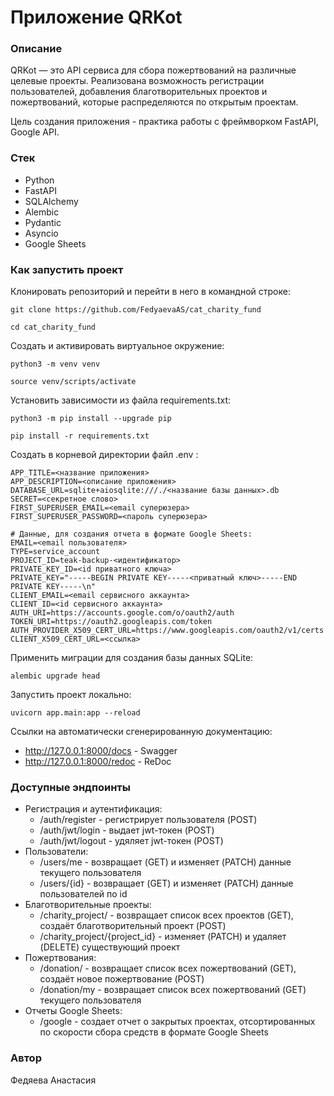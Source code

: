 # Приложение QRKot
### Описание
QRKot — это API сервиса для сбора пожертвований на различные целевые проекты.
Реализована возможность регистрации пользователей, добавления благотворительных проектов и пожертвований, которые распределяются по открытым проектам.

Цель создания приложения - практика работы с фреймворком FastAPI, Google API.
### Стек
- Python
- FastAPI
- SQLAlchemy
- Alembic
- Pydantic
- Asyncio
- Google Sheets
### Как запустить проект
Клонировать репозиторий и перейти в него в командной строке:

```
git clone https://github.com/FedyaevaAS/cat_charity_fund
```

```
cd cat_charity_fund
```

Cоздать и активировать виртуальное окружение:

```
python3 -m venv venv
```
```
source venv/scripts/activate
```

Установить зависимости из файла requirements.txt:

```
python3 -m pip install --upgrade pip
```

```
pip install -r requirements.txt
```
Создать в корневой директории файл .env :
```
APP_TITLE=<название приложения>
APP_DESCRIPTION=<описание приложения>
DATABASE_URL=sqlite+aiosqlite:///./<название базы данных>.db
SECRET=<секретное слово>
FIRST_SUPERUSER_EMAIL=<email суперюзера>
FIRST_SUPERUSER_PASSWORD=<пароль суперюзера>

# Данные, для создания отчета в формате Google Sheets:
EMAIL=<email пользователя>
TYPE=service_account
PROJECT_ID=teak-backup-<идентификатор>
PRIVATE_KEY_ID=<id приватного ключа>
PRIVATE_KEY="-----BEGIN PRIVATE KEY-----<приватный ключ>-----END PRIVATE KEY-----\n"
CLIENT_EMAIL=<email сервисного аккаунта>
CLIENT_ID=<id сервисного аккаунта>
AUTH_URI=https://accounts.google.com/o/oauth2/auth
TOKEN_URI=https://oauth2.googleapis.com/token
AUTH_PROVIDER_X509_CERT_URL=https://www.googleapis.com/oauth2/v1/certs
CLIENT_X509_CERT_URL=<ссылка>
```
Применить миграции для создания базы данных SQLite:
```
alembic upgrade head
```
Запустить проект локально:
```
uvicorn app.main:app --reload
```
Ссылки на автоматически сгенерированную документацию:
- http://127.0.0.1:8000/docs - Swagger
- http://127.0.0.1:8000/redoc - ReDoc

### Доступные эндпоинты
- Регистрация и аутентификация:
    - /auth/register - регистрирует пользователя (POST)
    - /auth/jwt/login - выдает jwt-токен (POST)
    - /auth/jwt/logout - удяляет jwt-токен (POST)
- Пользователи:
    - /users/me - возвращает (GET) и изменяет (PATCH) данные текущего пользователя
    - /users/{id} - возвращает (GET) и изменяет (PATCH) данные пользователей по id
- Благотворительные проекты:
    - /charity_project/ - возвращает список всех проектов (GET), cоздаёт благотворительный проект (POST)
    - /charity_project/{project_id} - изменяет (PATCH) и удаляет (DELETE) существующий проект
- Пожертвования:
    - /donation/ - возвращает список всех пожертвований (GET), cоздаёт новое пожертвование (POST)
    - /donation/my - возвращает список всех пожертвований (GET) текущего пользователя
- Отчеты Google Sheets:
     - /google - создает отчет о закрытых проектах, отсортированных по скорости сбора средств в формате Google Sheets

### Автор
Федяева Анастасия
